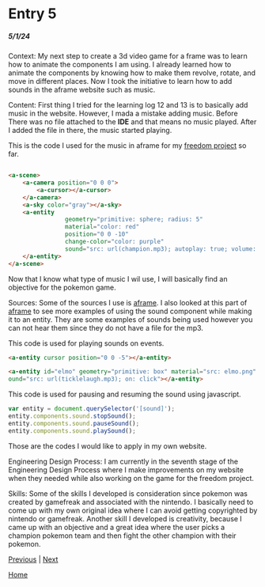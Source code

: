 # Entry 5
##### 5/1/24

Context: My next step to create a 3d video game for a frame was to learn how to animate the components I am using. I already learned how to animate the components by knowing how to make them revolve, rotate, and move in different places. Now I took the initiative to learn how to add sounds in the aframe website such as music.

Content: First thing I tried for the learning log 12 and 13 is to basically add music in the website. However, I mada a mistake adding music. Before There was no file attached to the <b>IDE</b> and that means no music played. After I added the file in there, the music started playing.
<br>

This is the code I used for the music in aframe for my <a href="https://brucef9965.github.io/sep11-freedom-project/pokemon.html">freedom project</a> so far.
```html

<a-scene>
    <a-camera position="0 0 0">
        <a-cursor></a-cursor>
    </a-camera>
    <a-sky color="gray"></a-sky>
    <a-entity
                geometry="primitive: sphere; radius: 5"
                material="color: red"
                position="0 0 -10"
                change-color="color: purple"
                sound="src: url(champion.mp3); autoplay: true; volume: 3">
    </a-entity>
</a-scene>
```
Now that I know what type of music I wil use, I will basically find an objective for the pokemon game.

Sources: Some of the sources I use is <a href="https://aframe.io/docs/1.5.0/primitives/a-sound.html">aframe</a>. I also looked at this part of <a href="https://aframe.io/docs/1.5.0/components/sound.html">aframe</a> to see more examples of using the sound component while making it to an entity. They are some examples of sounds being used however you can not hear them since they do not have a file for the mp3.
<br>

This code is used for playing sounds on events.
```html
<a-entity cursor position="0 0 -5"></a-entity>

<a-entity id="elmo" geometry="primitive: box" material="src: elmo.png"
ound="src: url(ticklelaugh.mp3); on: click"></a-entity>
```

This code is used for pausing and resuming the sound using javascript.
```js
var entity = document.querySelector('[sound]');
entity.components.sound.stopSound();
entity.components.sound.pauseSound();
entity.components.sound.playSound();
```
Those are the codes I would like to apply in my own website.

Engineering Design Process: I am currently in the seventh stage of the Engineering Design Process where I make improvements on my website when they needed while also working on the game for the freedom project.

Skills: Some of the skills I developed is consideration since pokemon was created by gamefreak and associated with the nintendo. I basically need to come up with my own original idea where I can avoid getting copyrighted by nintendo or gamefreak. Another skill I developed is creativity, because I came up with an objective and a great idea where the user picks a champion pokemon team and then fight the other champion with their pokemon.

[Previous](entry04.md) | [Next](entry06.md)

[Home](../README.md)